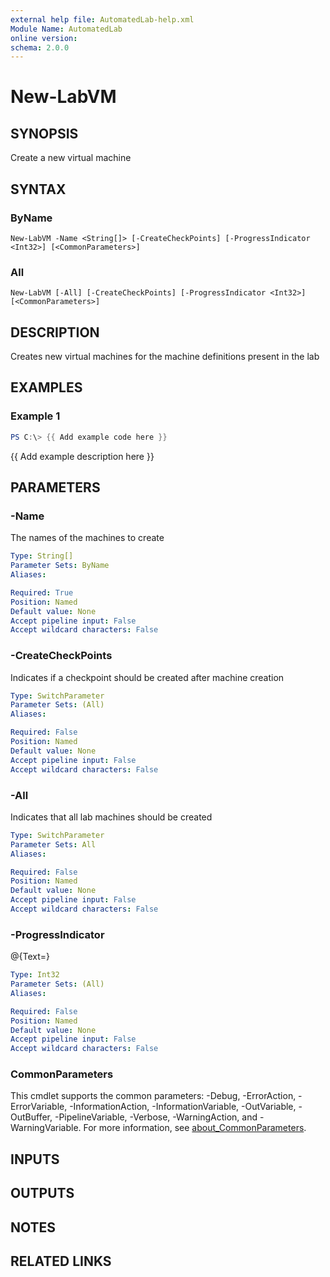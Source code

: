 ```yaml
---
external help file: AutomatedLab-help.xml
Module Name: AutomatedLab
online version:
schema: 2.0.0
---
```


# New-LabVM

## SYNOPSIS
Create a new virtual machine

## SYNTAX

### ByName
```
New-LabVM -Name <String[]> [-CreateCheckPoints] [-ProgressIndicator <Int32>] [<CommonParameters>]
```

### All
```
New-LabVM [-All] [-CreateCheckPoints] [-ProgressIndicator <Int32>] [<CommonParameters>]
```

## DESCRIPTION
Creates new virtual machines for the machine definitions present in the lab

## EXAMPLES

### Example 1
```powershell
PS C:\> {{ Add example code here }}
```

{{ Add example description here }}

## PARAMETERS

### -Name
The names of the machines to create

```yaml
Type: String[]
Parameter Sets: ByName
Aliases:

Required: True
Position: Named
Default value: None
Accept pipeline input: False
Accept wildcard characters: False
```

### -CreateCheckPoints
Indicates if a checkpoint should be created after machine creation

```yaml
Type: SwitchParameter
Parameter Sets: (All)
Aliases:

Required: False
Position: Named
Default value: None
Accept pipeline input: False
Accept wildcard characters: False
```

### -All
Indicates that all lab machines should be created

```yaml
Type: SwitchParameter
Parameter Sets: All
Aliases:

Required: False
Position: Named
Default value: None
Accept pipeline input: False
Accept wildcard characters: False
```

### -ProgressIndicator
@{Text=}

```yaml
Type: Int32
Parameter Sets: (All)
Aliases:

Required: False
Position: Named
Default value: None
Accept pipeline input: False
Accept wildcard characters: False
```

### CommonParameters
This cmdlet supports the common parameters: -Debug, -ErrorAction, -ErrorVariable, -InformationAction, -InformationVariable, -OutVariable, -OutBuffer, -PipelineVariable, -Verbose, -WarningAction, and -WarningVariable. For more information, see [about_CommonParameters](http://go.microsoft.com/fwlink/?LinkID=113216).

## INPUTS

## OUTPUTS

## NOTES

## RELATED LINKS
